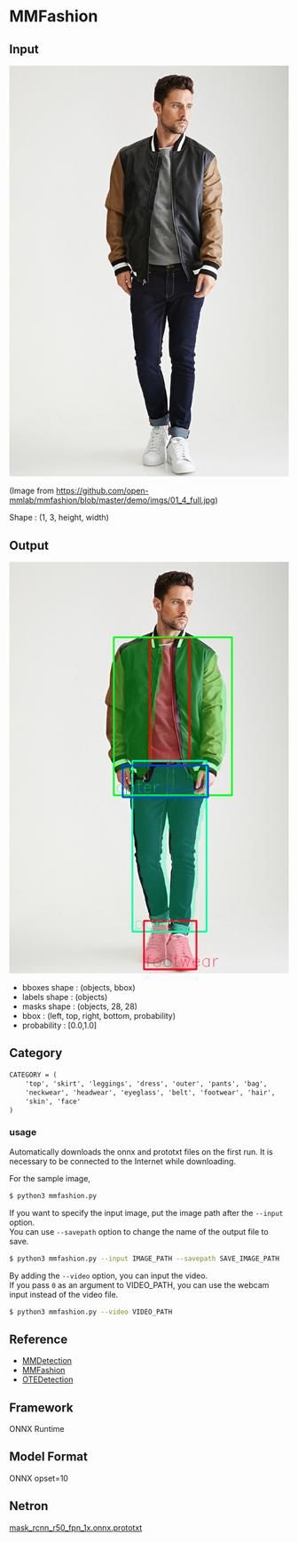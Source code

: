 # MMFashion

## Input

![Input](01_4_full.jpg)

(Image from https://github.com/open-mmlab/mmfashion/blob/master/demo/imgs/01_4_full.jpg)

Shape : (1, 3, height, width)  

## Output

![Output](output.png)

- bboxes shape : (objects, bbox)
- labels shape : (objects)
- masks shape : (objects, 28, 28)
- bbox : (left, top, right, bottom, probability)
- probability : [0.0,1.0]

## Category

```
CATEGORY = (
    'top', 'skirt', 'leggings', 'dress', 'outer', 'pants', 'bag',
    'neckwear', 'headwear', 'eyeglass', 'belt', 'footwear', 'hair',
    'skin', 'face'
)
```

### usage
Automatically downloads the onnx and prototxt files on the first run.
It is necessary to be connected to the Internet while downloading.

For the sample image,
``` bash
$ python3 mmfashion.py
```

If you want to specify the input image, put the image path after the `--input` option.  
You can use `--savepath` option to change the name of the output file to save.
```bash
$ python3 mmfashion.py --input IMAGE_PATH --savepath SAVE_IMAGE_PATH
```

By adding the `--video` option, you can input the video.   
If you pass `0` as an argument to VIDEO_PATH, you can use the webcam input instead of the video file.
```bash
$ python3 mmfashion.py --video VIDEO_PATH
```

## Reference

- [MMDetection](https://github.com/open-mmlab/mmdetection)
- [MMFashion](https://github.com/open-mmlab/mmfashion)
- [OTEDetection](https://github.com/openvinotoolkit/mmdetection)

## Framework

ONNX Runtime

## Model Format

ONNX opset=10

## Netron

[mask_rcnn_r50_fpn_1x.onnx.prototxt](https://lutzroeder.github.io/netron/?url=https://storage.googleapis.com/ailia-models/mmfashion/mask_rcnn_r50_fpn_1x.onnx.prototxt)
